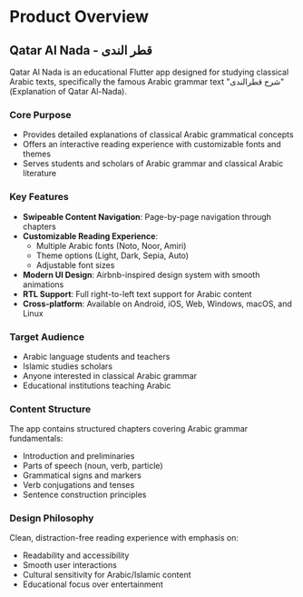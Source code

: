 # Product Overview

## Qatar Al Nada - قطر الندى

Qatar Al Nada is an educational Flutter app designed for studying classical Arabic texts, specifically the famous Arabic grammar text "شرح قطرالندى" (Explanation of Qatar Al-Nada). 

### Core Purpose
- Provides detailed explanations of classical Arabic grammatical concepts
- Offers an interactive reading experience with customizable fonts and themes
- Serves students and scholars of Arabic grammar and classical Arabic literature

### Key Features
- **Swipeable Content Navigation**: Page-by-page navigation through chapters
- **Customizable Reading Experience**: 
  - Multiple Arabic fonts (Noto, Noor, Amiri)
  - Theme options (Light, Dark, Sepia, Auto)
  - Adjustable font sizes
- **Modern UI Design**: Airbnb-inspired design system with smooth animations
- **RTL Support**: Full right-to-left text support for Arabic content
- **Cross-platform**: Available on Android, iOS, Web, Windows, macOS, and Linux

### Target Audience
- Arabic language students and teachers
- Islamic studies scholars
- Anyone interested in classical Arabic grammar
- Educational institutions teaching Arabic

### Content Structure
The app contains structured chapters covering Arabic grammar fundamentals:
- Introduction and preliminaries
- Parts of speech (noun, verb, particle)
- Grammatical signs and markers
- Verb conjugations and tenses
- Sentence construction principles

### Design Philosophy
Clean, distraction-free reading experience with emphasis on:
- Readability and accessibility
- Smooth user interactions
- Cultural sensitivity for Arabic/Islamic content
- Educational focus over entertainment